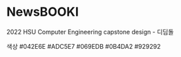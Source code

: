 # NewsBOOKI
2022 HSU Computer Engineering capstone design - 디딤돌


색상
#042E6E
#ADC5E7
#069EDB
#0B4DA2
#929292
